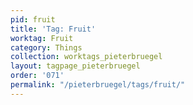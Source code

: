 ```yaml
---
pid: fruit
title: 'Tag: Fruit'
worktag: Fruit
category: Things
collection: worktags_pieterbruegel
layout: tagpage_pieterbruegel
order: '071'
permalink: "/pieterbruegel/tags/fruit/"
---
```

